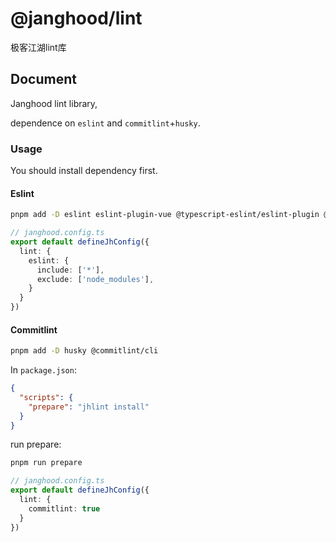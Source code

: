 # @janghood/lint

极客江湖lint库

## Document

Janghood lint library,

dependence on `eslint` and `commitlint`+`husky`.

### Usage

You should install dependency first.

#### Eslint

```bash
pnpm add -D eslint eslint-plugin-vue @typescript-eslint/eslint-plugin @typescript-eslint/parser
```

```typescript
// janghood.config.ts
export default defineJhConfig({
  lint: {
    eslint: {
      include: ['*'],
      exclude: ['node_modules'],
    }
  }
})
```

#### Commitlint

```bash
pnpm add -D husky @commitlint/cli
```

In `package.json`:

```json
{
  "scripts": {
    "prepare": "jhlint install"
  }
}
```

run prepare:

```bash
pnpm run prepare
```

```typescript
// janghood.config.ts
export default defineJhConfig({
  lint: {
    commitlint: true
  }
})
```
